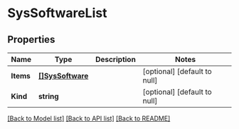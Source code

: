 # SysSoftwareList

## Properties
Name | Type | Description | Notes
------------ | ------------- | ------------- | -------------
**Items** | [**[]SysSoftware**](sys_software.md) |  | [optional] [default to null]
**Kind** | **string** |  | [optional] [default to null]

[[Back to Model list]](../README.md#documentation-for-models) [[Back to API list]](../README.md#documentation-for-api-endpoints) [[Back to README]](../README.md)


